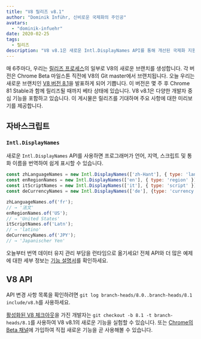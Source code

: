 ```yaml
---
title: "V8 릴리즈 v8.1"
author: "Dominik Inführ, 신비로운 국제화의 주인공"
avatars: 
  - "dominik-infuehr"
date: 2020-02-25
tags: 
  - 릴리즈
description: "V8 v8.1은 새로운 Intl.DisplayNames API를 통해 개선된 국제화 지원을 제공합니다."
---
```


매 6주마다, 우리는 [릴리즈 프로세스](https://v8.dev/docs/release-process)의 일부로 V8의 새로운 브랜치를 생성합니다. 각 버전은 Chrome Beta 마일스톤 직전에 V8의 Git master에서 브랜치됩니다. 오늘 우리는 새로운 브랜치인 [V8 버전 8.1](https://chromium.googlesource.com/v8/v8.git/+log/branch-heads/8.1)을 발표하게 되어 기쁩니다. 이 버전은 몇 주 후 Chrome 81 Stable과 함께 릴리즈될 때까지 베타 상태에 있습니다. V8 v8.1은 다양한 개발자 중심 기능을 포함하고 있습니다. 이 게시물은 릴리즈를 기대하며 주요 사항에 대한 미리보기를 제공합니다.

<!--truncate-->
## 자바스크립트

### `Intl.DisplayNames`

새로운 `Intl.DisplayNames` API를 사용하면 프로그래머가 언어, 지역, 스크립트 및 통화 이름을 번역하여 쉽게 표시할 수 있습니다.

```js
const zhLanguageNames = new Intl.DisplayNames(['zh-Hant'], { type: 'language' });
const enRegionNames = new Intl.DisplayNames(['en'], { type: 'region' });
const itScriptNames = new Intl.DisplayNames(['it'], { type: 'script' });
const deCurrencyNames = new Intl.DisplayNames(['de'], {type: 'currency'});

zhLanguageNames.of('fr');
// → '法文'
enRegionNames.of('US');
// → 'United States'
itScriptNames.of('Latn');
// → 'latino'
deCurrencyNames.of('JPY');
// → 'Japanischer Yen'
```

오늘부터 번역 데이터 유지 관리 부담을 런타임으로 옮기세요! 전체 API와 더 많은 예제에 대한 세부 정보는 [기능 설명서](https://v8.dev/features/intl-displaynames)를 확인하세요.

## V8 API

API 변경 사항 목록을 확인하려면 `git log branch-heads/8.0..branch-heads/8.1 include/v8.h`를 사용하세요.

[활성화된 V8 체크아웃](/docs/source-code#using-git)을 가진 개발자는 `git checkout -b 8.1 -t branch-heads/8.1`를 사용하여 V8 v8.1의 새로운 기능을 실험할 수 있습니다. 또는 [Chrome의 Beta 채널](https://www.google.com/chrome/browser/beta.html)에 가입하여 직접 새로운 기능을 곧 사용해볼 수 있습니다.
